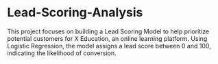 # Lead-Scoring-Analysis
This project focuses on building a Lead Scoring Model to help prioritize potential customers for X Education, an online learning platform. Using Logistic Regression, the model assigns a lead score between 0 and 100, indicating the likelihood of conversion.
